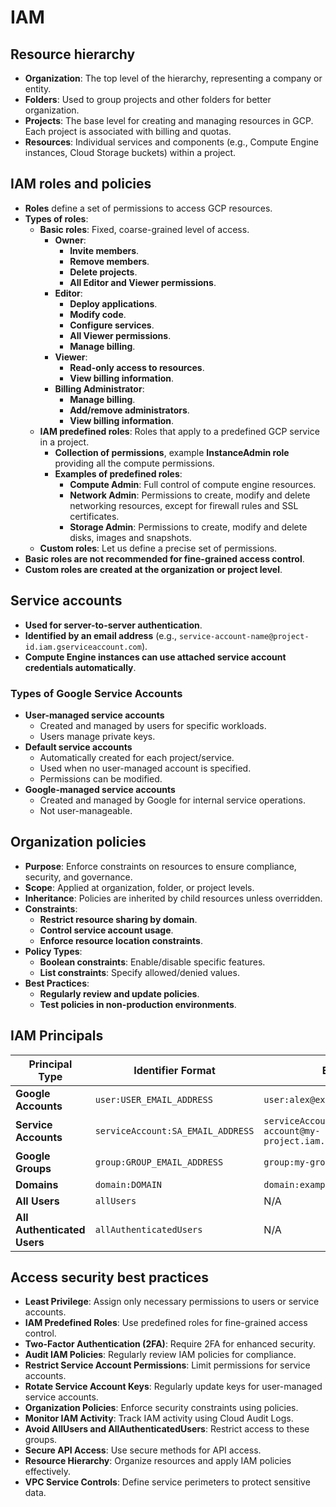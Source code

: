 # IAM
## Resource hierarchy
- **Organization**: The top level of the hierarchy, representing a company or entity.
- **Folders**: Used to group projects and other folders for better organization.
- **Projects**: The base level for creating and managing resources in GCP. Each project is associated with billing and quotas.
- **Resources**: Individual services and components (e.g., Compute Engine instances, Cloud Storage buckets) within a project.

## IAM roles and policies
- **Roles** define a set of permissions to access GCP resources.
- **Types of roles**:
    - **Basic roles**: Fixed, coarse-grained level of access.
        - **Owner**:
            - **Invite members**.
            - **Remove members**.
            - **Delete projects**.
            - **All Editor and Viewer permissions**.
        - **Editor**:
            - **Deploy applications**.
            - **Modify code**.
            - **Configure services**.
            - **All Viewer permissions**.
            - **Manage billing**.
        - **Viewer**:
            - **Read-only access to resources**.
            - **View billing information**.
        - **Billing Administrator**:
            - **Manage billing**.
            - **Add/remove administrators**.
            - **View billing information**.
    - **IAM predefined roles**: Roles that apply to a predefined GCP service in a project.
        - **Collection of permissions**, example **InstanceAdmin role** providing all the compute permissions.
        - **Examples of predefined roles**:
            - **Compute Admin**: Full control of compute engine resources.
            - **Network Admin**: Permissions to create, modify and delete networking resources, except for firewall rules and SSL certificates.
            - **Storage Admin**: Permissions to create, modify and delete disks, images and snapshots.
    - **Custom roles**: Let us define a precise set of permissions.
- **Basic roles are not recommended for fine-grained access control**.
- **Custom roles are created at the organization or project level**.

## Service accounts
- **Used for server-to-server authentication**.
- **Identified by an email address** (e.g., `service-account-name@project-id.iam.gserviceaccount.com`).
- **Compute Engine instances can use attached service account credentials automatically**.
### Types of Google Service Accounts
- **User-managed service accounts**
    - Created and managed by users for specific workloads.
    - Users manage private keys.
- **Default service accounts**
    - Automatically created for each project/service.
    - Used when no user-managed account is specified.
    - Permissions can be modified.
- **Google-managed service accounts**
    - Created and managed by Google for internal service operations.
    - Not user-manageable.
## Organization policies
- **Purpose**: Enforce constraints on resources to ensure compliance, security, and governance.
- **Scope**: Applied at organization, folder, or project levels.
- **Inheritance**: Policies are inherited by child resources unless overridden.
- **Constraints**:
    - **Restrict resource sharing by domain**.
    - **Control service account usage**.
    - **Enforce resource location constraints**.
- **Policy Types**:
  - **Boolean constraints**: Enable/disable specific features.
  - **List constraints**: Specify allowed/denied values.
- **Best Practices**:
  - **Regularly review and update policies**.
  - **Test policies in non-production environments**.

## IAM Principals
| **Principal Type**          | **Identifier Format**                                   | **Example**                                      |
|-------------------------|----------------------------------------------------|----------------------------------------------|
| **Google Accounts**         | `user:USER_EMAIL_ADDRESS`                         | `user:alex@example.com`                      |
| **Service Accounts**        | `serviceAccount:SA_EMAIL_ADDRESS`                 | `serviceAccount:my-service-account@my-project.iam.gserviceaccount.com` |
| **Google Groups**           | `group:GROUP_EMAIL_ADDRESS`                       | `group:my-group@example.com`                 |
| **Domains**                 | `domain:DOMAIN`                                   | `domain:example.com`                         |
| **All Users**               | `allUsers`                                        | N/A                                          |
| **All Authenticated Users** | `allAuthenticatedUsers`                           | N/A                                          |

## Access security best practices
- **Least Privilege**: Assign only necessary permissions to users or service accounts.
- **IAM Predefined Roles**: Use predefined roles for fine-grained access control.
- **Two-Factor Authentication (2FA)**: Require 2FA for enhanced security.
- **Audit IAM Policies**: Regularly review IAM policies for compliance.
- **Restrict Service Account Permissions**: Limit permissions for service accounts.
- **Rotate Service Account Keys**: Regularly update keys for user-managed service accounts.
- **Organization Policies**: Enforce security constraints using policies.
- **Monitor IAM Activity**: Track IAM activity using Cloud Audit Logs.
- **Avoid AllUsers and AllAuthenticatedUsers**: Restrict access to these groups.
- **Secure API Access**: Use secure methods for API access.
- **Resource Hierarchy**: Organize resources and apply IAM policies effectively.
- **VPC Service Controls**: Define service perimeters to protect sensitive data.

